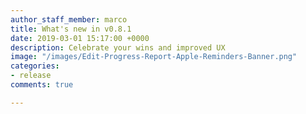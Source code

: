 ```yaml
---
author_staff_member: marco
title: What's new in v0.8.1
date: 2019-03-01 15:17:00 +0000
description: Celebrate your wins and improved UX
image: "/images/Edit-Progress-Report-Apple-Reminders-Banner.png"
categories:
- release
comments: true

---
```

